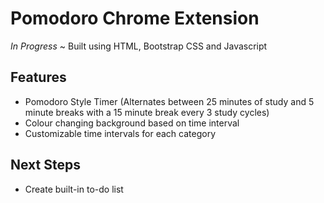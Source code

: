 # Pomodoro Chrome Extension
*In Progress* ~
Built using HTML, Bootstrap CSS and Javascript

## Features
* Pomodoro Style Timer (Alternates between 25 minutes of study and 5 minute breaks with a 15 minute break every 3 study cycles)
* Colour changing background based on time interval
* Customizable time intervals for each category

## Next Steps
* Create built-in to-do list